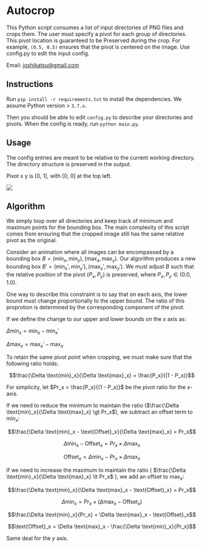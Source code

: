# Autocrop

This Python script consumes a list of input directories of PNG files and crops them.
The user must specify a pivot for each group of directories. This pivot location is guaranteed to be
Preserved during the crop. For example, `(0.5, 0.5)` ensures that the pivot is centered on the image.
Use config.py to edit the input config.

Email: joshikatsu@gmail.com

## Instructions

Run `pip install -r requirements.txt` to install the dependencies.
We assume Python version > `3.7.x`.

Then you should be able to edit `config.py` to describe your directories and pivots.
When the config is ready, run `python main.py`.

## Usage
The config entries are meant to be relative to the current working directory.
The directory structure is preserved in the output.

Pivot x y is [0, 1], with [0, 0] at the top left.

![](https://docs.unity3d.com/StaticFiles/ScriptRefImages/RectXMinYMin.svg)

## Algorithm

We simply loop over all directories and keep track of minimum and maximum points for the bounding box.
The main complexity of this script comes from ensuring that the cropped image still has the same relative pivot as the original.

Consider an animation where all images can be encompassed by a bounding box $B = (\text{min}_x, \text{min}_y), (\text{max}_x, \text{max}_y)$.
Our algorithm produces a new bounding box $B' = (\text{min}_x', \text{min}_y'), (\text{max}_x', \text{max}_y')$.
We must adjust $B$ such that the relative position of the pivot $(P_x, P_y)$ is preserved, where $P_x, P_y \in (0.0, 1.0)$.

One way to describe this constraint is to say that on each axis, the lower bound must change proportionally to the upper bound. The ratio of this proprotion is determined by the corresponding component of the pivot.

If we define the change to our upper and lower bounds on the $x$ axis as:

$\Delta \text{min}_x = \text{min}_x - \text{min}_x'$

$\Delta \text{max}_x = \text{max}_x' - \text{max}_x$

To retain the same pivot point when cropping, we must make sure that the following ratio holds:

$$\frac{\Delta \text{min}_x}{\Delta \text{max}_x} = \frac{P_x}{(1 - P_x)}$$

For simplicity, let
$Pr_x = \frac{P_x}{(1 - P_x)}$ be the pivot ratio for the $x$-axis.

If we need to reduce the minimum to maintain the ratio ($\frac{\Delta \text{min}_x}{\Delta \text{max}_x} \gt Pr_x$), we subtract an offset term to $\text{min}_x$:

$$\frac{\Delta \text{min}_x - \text{Offset}_x}{\Delta \text{max}_x} = Pr_x$$

$$\Delta \text{min}_x - \text{Offset}_x = Pr_x \times \Delta \text{max}_x$$

$$\text{Offset}_x = \Delta \text{min}_x - Pr_x \times \Delta \text{max}_x$$

If we need to increase the maximum to maintain the ratio ( $\frac{\Delta \text{min}_x}{\Delta \text{max}_x} \lt Pr_x$ ), we add an offset to $\text{max}_x$:

$$\frac{\Delta \text{min}_x}{\Delta \text{max}_x - \text{Offset}_x} = Pr_x$$

$$\Delta \text{min}_x = Pr_x \times (\Delta \text{max}_x - \text{Offset}_x)$$

$$\frac{\Delta \text{min}_x}{Pr_x} = \Delta \text{max}_x - \text{Offset}_x$$

$$\text{Offset}_x  = \Delta \text{max}_x - \frac{\Delta \text{min}_x}{Pr_x}$$


Same deal for the $y$ axis.
